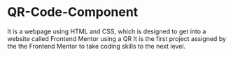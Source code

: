 # QR-Code-Component
It is a webpage using HTML and CSS, which is designed to get into a website called Frontend Mentor using a QR
It is the first project assigned by the the Frontend Mentor to take coding skills to the next level.
